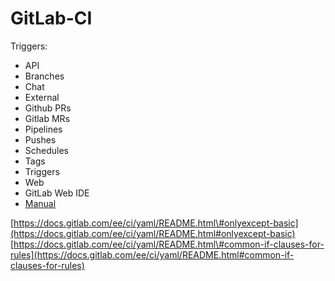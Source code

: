 # GitLab-CI

Triggers:

* API
* Branches
* Chat
* External
* Github PRs
* Gitlab MRs
* Pipelines
* Pushes
* Schedules
* Tags
* Triggers
* Web
* GitLab Web IDE
* [Manual](https://docs.gitlab.com/ee/ci/yaml/README.html#whenmanual)

[https://docs.gitlab.com/ee/ci/yaml/README.html\#onlyexcept-basic](https://docs.gitlab.com/ee/ci/yaml/README.html#onlyexcept-basic)  
[https://docs.gitlab.com/ee/ci/yaml/README.html\#common-if-clauses-for-rules](https://docs.gitlab.com/ee/ci/yaml/README.html#common-if-clauses-for-rules)

